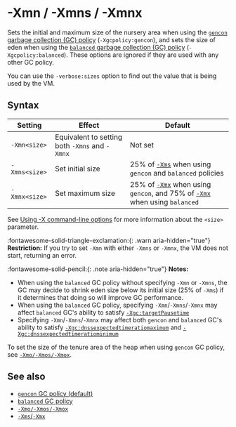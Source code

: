<!--
* Copyright (c) 2017, 2023 IBM Corp. and others
*
* This program and the accompanying materials are made
* available under the terms of the Eclipse Public License 2.0
* which accompanies this distribution and is available at
* https://www.eclipse.org/legal/epl-2.0/ or the Apache
* License, Version 2.0 which accompanies this distribution and
* is available at https://www.apache.org/licenses/LICENSE-2.0.
*
* This Source Code may also be made available under the
* following Secondary Licenses when the conditions for such
* availability set forth in the Eclipse Public License, v. 2.0
* are satisfied: GNU General Public License, version 2 with
* the GNU Classpath Exception [1] and GNU General Public
* License, version 2 with the OpenJDK Assembly Exception [2].
*
* [1] https://www.gnu.org/software/classpath/license.html
* [2] https://openjdk.org/legal/assembly-exception.html
*
* SPDX-License-Identifier: EPL-2.0 OR Apache-2.0 OR GPL-2.0 WITH
* Classpath-exception-2.0 OR LicenseRef-GPL-2.0 WITH Assembly-exception
-->

# -Xmn / -Xmns / -Xmnx


Sets the initial and maximum size of the nursery area when using the [`gencon` garbage collection (GC) policy](gc.md#gencon-policy-default) (`-Xgcpolicy:gencon`), and sets the size of eden when using the [`balanced` garbage collection (GC) policy](gc.md#balanced-policy) (`-Xgcpolicy:balanced`). These options are ignored if they are used with any other GC policy.

You can use the `-verbose:sizes` option to find out the value that is being used by the VM.

## Syntax

| Setting       | Effect                                         | Default                                                                                       |
|---------------|------------------------------------------------|-----------------------------------------------------------------------------------------------|
| `-Xmn<size>`  | Equivalent to setting both `-Xmns` and `-Xmnx` | Not set                                                                                       |
| `-Xmns<size>` | Set initial size                               | 25% of [`-Xms`](xms.md) when using `gencon` and `balanced` policies                           |
| `-Xmnx<size>` | Set maximum size                               | 25% of [`-Xmx`](xms.md) when using `gencon`, and 75% of [`-Xmx`](xms.md) when using `balanced`|

See [Using -X command-line options](x_jvm_commands.md) for more information about the `<size>` parameter.

:fontawesome-solid-triangle-exclamation:{: .warn aria-hidden="true"} **Restriction:** If you try to set `-Xmn` with either `-Xmns` or `-Xmnx`, the VM does not start, returning an error.

:fontawesome-solid-pencil:{: .note aria-hidden="true"} **Notes:**

- When using the `balanced` GC policy without specifying `-Xmn` or `-Xmns`, the GC may decide to shrink eden size below its initial size (25% of `-Xms`) if it determines that doing so will improve GC performance.
- When using the `balanced` GC policy, specifying `-Xmn`/`-Xmns`/`-Xmnx` may affect `balanced` GC's ability to satisfy [`-Xgc:targetPausetime`](xgc.md#targetpausetime)
- Specifying `-Xmn`/`-Xmns`/`-Xmnx` may affect both `gencon` and `balanced` GC's ability to satisfy [`-Xgc:dnssexpectedtimeratiomaximum`](xgc.md#dnssexpectedtimeratiomaximum) and [`-Xgc:dnssexpectedtimeratiominimum`](xgc.md#dnssexpectedtimeratiominimum)

To set the size of the tenure area of the heap when using `gencon` GC policy, see [`-Xmo/-Xmos/-Xmox`](xmo.md).

## See also

- [`gencon` GC policy (default)](gc.md#gencon-policy-default)
- [`balanced` GC policy](gc.md#balanced-policy)
- [`-Xmo/-Xmos/-Xmox`](xmo.md)
- [`-Xms`/`-Xmx`](xms.md)

<!-- ==== END OF TOPIC ==== xmn.md ==== -->
<!-- ==== END OF TOPIC ==== xmns.md ==== -->
<!-- ==== END OF TOPIC ==== xmnx.md ==== -->
